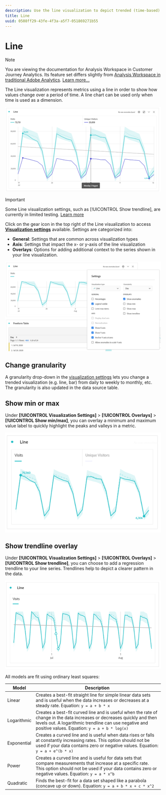 ```yaml
---
description: Use the line visualization to depict trended (time-based) data sets
title: Line
uuid: 0508ff29-43fe-4f3a-a5f7-051869271b55
---
```


# Line

>[!NOTE]
>
>You are viewing the documentation for Analysis Workspace in Customer Journey Analytics. Its feature set differs slightly from [Analysis Workspace in traditional Adobe Analytics](https://docs.adobe.com/content/help/en/analytics/analyze/analysis-workspace/home.html). [Learn more...](/help/getting-started/cja-aa.md)

The Line visualization represents metrics using a line in order to show how values change over a period of time. A line chart can be used only when time is used as a dimension.

![Line visualization](assets/line-viz.png)

>[!IMPORTANT]
>
>Some Line visualization settings, such as [!UICONTROL Show trendline], are currently in limited testing. [Learn more](https://docs.adobe.com/content/help/en/analytics/landing/an-releases.html)

Click on the gear icon in the top right of the Line visualization to access [**Visualization settings**](freeform-analysis-visualizations.md) available. Settings are categorized into:

* **General**: Settings that are common across visualization types
* **Axis**: Settings that impact the x- or y-axis of the line visualization
* **Overlays**: Options for adding additional context to the series shown in your line visualization.

![Visualization settings](assets/viz-settings-modal.png)

## Change granularity

A granularity drop-down in the [visualization settings](freeform-analysis-visualizations.md) lets you change a trended visualization (e.g. line, bar) from daily to weekly to monthly, etc. The granularity is also updated in the data source table.

## Show min or max

Under **[!UICONTROL Visualization Settings]** > **[!UICONTROL Overlays]** > **[!UICONTROL Show min/max]**, you can overlay a minimum and maximum value label to quickly highlight the peaks and valleys in a metric.

![Show min/max](assets/min-max-labels.png)

## Show trendline overlay

Under **[!UICONTROL Visualization Settings]** > **[!UICONTROL Overlays]** > **[!UICONTROL Show trendline]**, you can choose to add a regression trendline to your line series. Trendlines help to depict a clearer pattern in the data.

![Linear trendline](assets/show-linear-trendline.png)

All models are fit using ordinary least squares:

|Model|Description|
|---|---|
|Linear|Creates a best-fit straight line for simple linear data sets and is useful when the data increases or decreases at a steady rate. Equation: `y = a + b * x`|
|Logarithmic|Creates a best-fit curved line and is useful when the rate of change in the data increases or decreases quickly and then levels out. A logarithmic trendline can use negative and positive values. Equation: `y = a + b * log(x)`|
|Exponential|Creates a curved line and is useful when data rises or falls at constantly increasing rates. This option should not be used if your data contains zero or negative values. Equation: `y = a + e^(b * x)`|
|Power|Creates a curved line and is useful for data sets that compare measurements that increase at a specific rate. This option should not be used if your data contains zero or negative values. Equation: `y = a * x^b`|
|Quadratic|Finds the best-fit for a data set shaped like a parabola (concave up or down). Equation: `y = a + b * x + c * x^2`|
